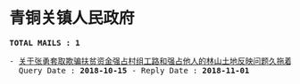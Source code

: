 # 青铜关镇人民政府
<pre><b>TOTAL MAILS : 1</b></pre>
<pre>
- <a href="../../categories/mails/4958.md">关于张勇套取欺骗扶贫资金强占村组工路和强占他人的林山土地反映问题久拖着得不到处理</a><br/>  Query Date : <b>2018-10-15</b> - Reply Date : <b>2018-11-01</b>
</pre>
